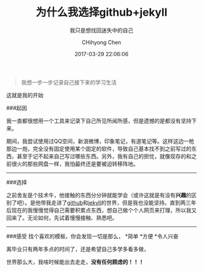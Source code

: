 ﻿---
layout:     post
title:      "为什么我选择github+jekyll"
subtitle:   "我只是想找回迷失中的自己 "
date:       2017-03-29 22:06:06
author:     "CHihyong Chen"
header-img: "img/post-bg-alibaba.jpg"
tags:
    - 随想
---

>我想一步一步记录自己接下来的学习生活

这就是我的开始

###起因

我一直都很想用一个工具来记录下自己所见所闻所感，但是遗憾的是都没有坚持下来。

期间，我尝试使用过QQ空间，新浪微博，印象笔记，有道笔记等。这样这边一枪那边一炮，完全没有固定使用某个固定的软件，导致自己基本找不到之前写过的东西，甚至于记不起来自己写过哪些东西。另外，我有自己的担忧，就像现存的和之前很火的那些网盘一样，我怕最终还是要被迫转移阵地。

---

###选择

之前舍友是个技术牛，他接触的东西分分钟就能学会（或许这就是有没有**兴趣**的区别了吧）。是他带我走进了[github](https://github.com/)和[jekyll](http://jekyll.com.cn/)的世界，但是我也没能坚持。直到两三年后现在的我慢慢觉得自己需要积累点东西，想自己做个个人网页来打理，所以我又回来了。无论如何，先试着慢慢接触、熟悉吧。

---

###感受
找个喜欢的模板，你会发现一切是那么，
*简单
*方便
*令人兴奋


离毕业只有两年多点的时间了，还是希望自己多学多看多做，

世界那么大，我啥时候能出去走走，**没有任何顾虑的！！！**
